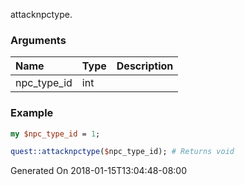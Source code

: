 attacknpctype.
### Arguments
**Name**|**Type**|**Description**
:---|:---|:---
npc_type_id|int|

### Example

```perl
my $npc_type_id = 1;

quest::attacknpctype($npc_type_id); # Returns void
```


Generated On 2018-01-15T13:04:48-08:00